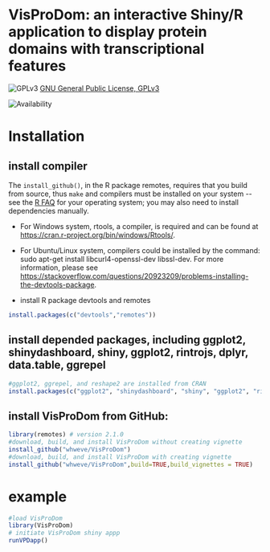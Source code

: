 VisProDom: an interactive Shiny/R application to display protein domains with transcriptional features
====

![GPLv3](http://www.gnu.org/graphics/gplv3-88x31.png)
[GNU General Public License, GPLv3](http://www.gnu.org/copyleft/gpl.html)

![Availability](https://github.com/whweve/VisProDom)

# Installation
## install compiler
The `install_github()`, in the R package remotes, requires that you build from source, thus `make` and compilers must be installed on your system -- see the [R FAQ](http://cran.r-project.org/faqs.html) for your operating system; you may also need to install dependencies manually. 

* For Windows system, rtools, a compiler, is required and can be found at https://cran.r-project.org/bin/windows/Rtools/.

* For Ubuntu/Linux system, compilers could be installed by the command: sudo apt-get install libcurl4-openssl-dev libssl-dev. For more information, please see https://stackoverflow.com/questions/20923209/problems-installing-the-devtools-package.

* install R package devtools and remotes
```R
install.packages(c("devtools","remotes"))
```

## install depended packages, including ggplot2, shinydashboard, shiny, ggplot2, rintrojs, dplyr, data.table, ggrepel
```R
#ggplot2, ggrepel, and reshape2 are installed from CRAN
install.packages(c("ggplot2", "shinydashboard", "shiny", "ggplot2", "rintrojs", "dplyr", "data.table", "ggrepel","markdown"))
```
## install VisProDom from GitHub:
```R
library(remotes) # version 2.1.0
#download, build, and install VisProDom without creating vignette
install_github("whweve/VisProDom")
#download, build, and install VisProDom with creating vignette
install_github("whweve/VisProDom",build=TRUE,build_vignettes = TRUE)
```

# example
```R
#load VisProDom
library(VisProDom)
# initiate VisProDom shiny appp
runVPDapp()
```
